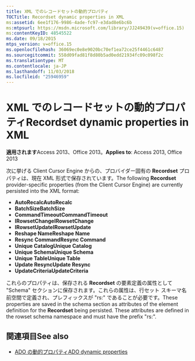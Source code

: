 ```yaml
---
title: XML でのレコードセットの動的プロパティ
TOCTitle: Recordset dynamic properties in XML
ms:assetid: 6ee1f176-9986-4ade-fc97-e3dad8e6bc6b
ms:mtpsurl: https://msdn.microsoft.com/library/JJ249439(v=office.15)
ms:contentKeyID: 48545522
ms.date: 09/18/2015
mtps_version: v=office.15
ms.openlocfilehash: 36069ec0e8e9020bc70ef1ea72ce25f4461c6487
ms.sourcegitcommit: 558d09fad81f8d80b5ad0edd21934fc09c098f2c
ms.translationtype: MT
ms.contentlocale: ja-JP
ms.lasthandoff: 11/03/2018
ms.locfileid: "25946959"
---
```

# <a name="recordset-dynamic-properties-in-xml"></a><span data-ttu-id="244cb-102">XML でのレコードセットの動的プロパティ</span><span class="sxs-lookup"><span data-stu-id="244cb-102">Recordset dynamic properties in XML</span></span>

<span data-ttu-id="244cb-103">**適用されます**Access 2013、Office 2013。</span><span class="sxs-lookup"><span data-stu-id="244cb-103">**Applies to**: Access 2013, Office 2013</span></span>

<span data-ttu-id="244cb-104">次に挙げる Client Cursor Engine からの、プロバイダー固有の **Recordset** プロパティは、現在 XML 形式で保存されています。</span><span class="sxs-lookup"><span data-stu-id="244cb-104">The following **Recordset** provider-specific properties (from the Client Cursor Engine) are currently persisted into the XML format:</span></span>

- <span data-ttu-id="244cb-105">**AutoRecalc**</span><span class="sxs-lookup"><span data-stu-id="244cb-105">**AutoRecalc**</span></span>
- <span data-ttu-id="244cb-106">**BatchSize**</span><span class="sxs-lookup"><span data-stu-id="244cb-106">**BatchSize**</span></span>
- <span data-ttu-id="244cb-107">**CommandTimeout**</span><span class="sxs-lookup"><span data-stu-id="244cb-107">**CommandTimeout**</span></span>
- <span data-ttu-id="244cb-108">**IRowsetChange**</span><span class="sxs-lookup"><span data-stu-id="244cb-108">**IRowsetChange**</span></span>
- <span data-ttu-id="244cb-109">**IRowsetUpdate**</span><span class="sxs-lookup"><span data-stu-id="244cb-109">**IRowsetUpdate**</span></span>
- <span data-ttu-id="244cb-110">**Reshape Name**</span><span class="sxs-lookup"><span data-stu-id="244cb-110">**Reshape Name**</span></span>
- <span data-ttu-id="244cb-111">**Resync Command**</span><span class="sxs-lookup"><span data-stu-id="244cb-111">**Resync Command**</span></span>
- <span data-ttu-id="244cb-112">**Unique Catalog**</span><span class="sxs-lookup"><span data-stu-id="244cb-112">**Unique Catalog**</span></span>
- <span data-ttu-id="244cb-113">**Unique Schema**</span><span class="sxs-lookup"><span data-stu-id="244cb-113">**Unique Schema**</span></span>
- <span data-ttu-id="244cb-114">**Unique Table**</span><span class="sxs-lookup"><span data-stu-id="244cb-114">**Unique Table**</span></span>
- <span data-ttu-id="244cb-115">**Update Resync**</span><span class="sxs-lookup"><span data-stu-id="244cb-115">**Update Resync**</span></span>
- <span data-ttu-id="244cb-116">**UpdateCriteria**</span><span class="sxs-lookup"><span data-stu-id="244cb-116">**UpdateCriteria**</span></span>


<span data-ttu-id="244cb-p101">これらのプロパティは、保存される **Recordset** の要素定義の属性として "Schema" セクションに保存されます。これらの属性は、行セット スキーマ名前空間で定義され、プレフィックスが "rs:" であることが必要です。</span><span class="sxs-lookup"><span data-stu-id="244cb-p101">These properties are saved in the schema section as attributes of the element definition for the **Recordset** being persisted. These attributes are defined in the rowset schema namespace and must have the prefix "rs:".</span></span>

## <a name="see-also"></a><span data-ttu-id="244cb-119">関連項目</span><span class="sxs-lookup"><span data-stu-id="244cb-119">See also</span></span>

- [<span data-ttu-id="244cb-120">ADO の動的プロパティ</span><span class="sxs-lookup"><span data-stu-id="244cb-120">ADO dynamic properties</span></span>](ado-dynamic-properties.md)
